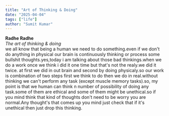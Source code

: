 ```yaml
---
title: "Art of Thinking & Doing"
date: "2025-04-04"
tags: ["life"]
author: "Sumit Kumar"
---
```

**Radhe Radhe** \
*The art of thinking & doing* \
we all know that being a human we need to do something.even if we don't do anything in physical our brain is continuously thinking or process some bullshit thoughts.yes,today i am talking about those bad thinkings.when we do a work once we think i did it one time but that's not the realy.we did it twice. at first we did in out brain and second by doing physicaly.so our work is combination of two steps first we think to do then we do in real.without thinking we can't perform any task (except muscle memory tasks).so, my point is that we human can think n number of possibility of doing any task.some of them are ethical and some of them might be unethical.so if you mind think that kind of thoughts don't need to be worry you are normal.Any thought's that comes up you mind just check that if it's unethical then just drop this thinking.
 

